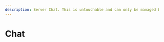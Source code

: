 ```yaml
---
description: Server Chat. This is untouchable and can only be managed by BrickCore scripts.
---
```


# Chat

